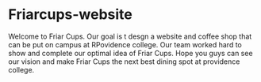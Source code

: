 # Friarcups-website
Welcome to Friar Cups. Our goal is t desgn a website and coffee shop that can be put on campus at RPovidence college. Our team worked hard to show and complete our optimal idea of Friar Cups. Hope you guys can see our vision and make Friar Cups the next best dining spot at providence college.
